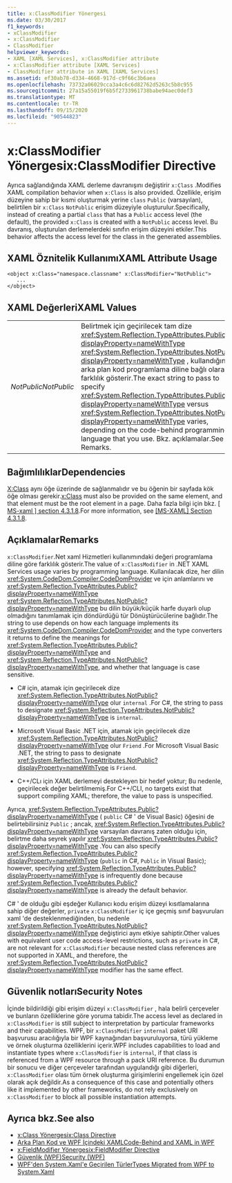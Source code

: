 ```yaml
---
title: x:ClassModifier Yönergesi
ms.date: 03/30/2017
f1_keywords:
- xClassModifier
- x:ClassModifier
- ClassModifier
helpviewer_keywords:
- XAML [XAML Services], x:ClassModifier attribute
- x:ClassModifier attribute [XAML Services]
- ClassModifier attribute in XAML [XAML Services]
ms.assetid: ef30ab78-d334-4668-917d-c9f66c3b6aea
ms.openlocfilehash: 73732a06029cca3a4c6c6d82762d5263c5b8c955
ms.sourcegitcommit: 27a15a55019f6b5f2733961738babe94aec0def3
ms.translationtype: MT
ms.contentlocale: tr-TR
ms.lasthandoff: 09/15/2020
ms.locfileid: "90544823"
---
```

# <a name="xclassmodifier-directive"></a><span data-ttu-id="79678-102">x:ClassModifier Yönergesi</span><span class="sxs-lookup"><span data-stu-id="79678-102">x:ClassModifier Directive</span></span>
<span data-ttu-id="79678-103">Ayrıca sağlandığında XAML derleme davranışını değiştirir `x:Class` .</span><span class="sxs-lookup"><span data-stu-id="79678-103">Modifies XAML compilation behavior when `x:Class` is also provided.</span></span> <span data-ttu-id="79678-104">Özellikle, erişim düzeyine sahip bir kısmi oluşturmak yerine `class` `Public` (varsayılan), belirtilen bir `x:Class` `NotPublic` erişim düzeyiyle oluşturulur.</span><span class="sxs-lookup"><span data-stu-id="79678-104">Specifically, instead of creating a partial `class` that has a `Public` access level (the default), the provided `x:Class` is created with a `NotPublic` access level.</span></span> <span data-ttu-id="79678-105">Bu davranış, oluşturulan derlemelerdeki sınıfın erişim düzeyini etkiler.</span><span class="sxs-lookup"><span data-stu-id="79678-105">This behavior affects the access level for the class in the generated assemblies.</span></span>

## <a name="xaml-attribute-usage"></a><span data-ttu-id="79678-106">XAML Öznitelik Kullanımı</span><span class="sxs-lookup"><span data-stu-id="79678-106">XAML Attribute Usage</span></span>

```xaml
<object x:Class="namespace.classname" x:ClassModifier="NotPublic">
   ...
</object>
```

## <a name="xaml-values"></a><span data-ttu-id="79678-107">XAML Değerleri</span><span class="sxs-lookup"><span data-stu-id="79678-107">XAML Values</span></span>

|||
|-|-|
|<span data-ttu-id="79678-108">*NotPublic*</span><span class="sxs-lookup"><span data-stu-id="79678-108">*NotPublic*</span></span>|<span data-ttu-id="79678-109">Belirtmek için geçirilecek tam dize <xref:System.Reflection.TypeAttributes.Public?displayProperty=nameWithType> <xref:System.Reflection.TypeAttributes.NotPublic?displayProperty=nameWithType> , kullandığınız arka plan kod programlama diline bağlı olarak farklılık gösterir.</span><span class="sxs-lookup"><span data-stu-id="79678-109">The exact string to pass to specify <xref:System.Reflection.TypeAttributes.Public?displayProperty=nameWithType> versus <xref:System.Reflection.TypeAttributes.NotPublic?displayProperty=nameWithType> varies, depending on the code-behind programming language that you use.</span></span> <span data-ttu-id="79678-110">Bkz. açıklamalar.</span><span class="sxs-lookup"><span data-stu-id="79678-110">See Remarks.</span></span>|

## <a name="dependencies"></a><span data-ttu-id="79678-111">Bağımlılıklar</span><span class="sxs-lookup"><span data-stu-id="79678-111">Dependencies</span></span>

<span data-ttu-id="79678-112">[X:Class](xclass-directive.md) aynı öğe üzerinde de sağlanmalıdır ve bu öğenin bir sayfada kök öğe olması gerekir.</span><span class="sxs-lookup"><span data-stu-id="79678-112">[x:Class](xclass-directive.md) must also be provided on the same element, and that element must be the root element in a page.</span></span> <span data-ttu-id="79678-113">Daha fazla bilgi için bkz. [ \[ MS-xaml \] section 4.3.1.8](/previous-versions/msp-n-p/ff650760(v=pandp.10)).</span><span class="sxs-lookup"><span data-stu-id="79678-113">For more information, see [\[MS-XAML\] Section 4.3.1.8](/previous-versions/msp-n-p/ff650760(v=pandp.10)).</span></span>

## <a name="remarks"></a><span data-ttu-id="79678-114">Açıklamalar</span><span class="sxs-lookup"><span data-stu-id="79678-114">Remarks</span></span>

<span data-ttu-id="79678-115">`x:ClassModifier`.Net xaml Hizmetleri kullanımındaki değeri programlama diline göre farklılık gösterir.</span><span class="sxs-lookup"><span data-stu-id="79678-115">The value of `x:ClassModifier` in .NET XAML Services usage varies by programming language.</span></span> <span data-ttu-id="79678-116">Kullanılacak dize, her dilin <xref:System.CodeDom.Compiler.CodeDomProvider> ve için anlamlarını ve <xref:System.Reflection.TypeAttributes.Public?displayProperty=nameWithType> <xref:System.Reflection.TypeAttributes.NotPublic?displayProperty=nameWithType> bu dilin büyük/küçük harfe duyarlı olup olmadığını tanımlamak için döndürdüğü tür Dönüştürücülerine bağlıdır.</span><span class="sxs-lookup"><span data-stu-id="79678-116">The string to use depends on how each language implements its <xref:System.CodeDom.Compiler.CodeDomProvider> and the type converters it returns to define the meanings for <xref:System.Reflection.TypeAttributes.Public?displayProperty=nameWithType> and <xref:System.Reflection.TypeAttributes.NotPublic?displayProperty=nameWithType>, and whether that language is case sensitive.</span></span>

- <span data-ttu-id="79678-117">C# için, atamak için geçirilecek dize <xref:System.Reflection.TypeAttributes.NotPublic?displayProperty=nameWithType> olur `internal` .</span><span class="sxs-lookup"><span data-stu-id="79678-117">For C#, the string to pass to designate <xref:System.Reflection.TypeAttributes.NotPublic?displayProperty=nameWithType> is `internal`.</span></span>

- <span data-ttu-id="79678-118">Microsoft Visual Basic .NET için, atamak için geçirilecek dize <xref:System.Reflection.TypeAttributes.NotPublic?displayProperty=nameWithType> olur `Friend` .</span><span class="sxs-lookup"><span data-stu-id="79678-118">For Microsoft Visual Basic .NET, the string to pass to designate <xref:System.Reflection.TypeAttributes.NotPublic?displayProperty=nameWithType> is `Friend`.</span></span>

- <span data-ttu-id="79678-119">C++/CLı için XAML derlemeyi destekleyen bir hedef yoktur; Bu nedenle, geçirilecek değer belirtilmemiş.</span><span class="sxs-lookup"><span data-stu-id="79678-119">For C++/CLI, no targets exist that support compiling XAML; therefore, the value to pass is unspecified.</span></span>

<span data-ttu-id="79678-120">Ayrıca, <xref:System.Reflection.TypeAttributes.Public?displayProperty=nameWithType> ( `public` C# ' de Visual Basic) öğesini de belirtebilirsiniz `Public` ; ancak, <xref:System.Reflection.TypeAttributes.Public?displayProperty=nameWithType> varsayılan davranış zaten olduğu için, belirtme daha seyrek yapılır <xref:System.Reflection.TypeAttributes.Public?displayProperty=nameWithType> .</span><span class="sxs-lookup"><span data-stu-id="79678-120">You can also specify <xref:System.Reflection.TypeAttributes.Public?displayProperty=nameWithType> (`public` in C#, `Public` in Visual Basic); however, specifying <xref:System.Reflection.TypeAttributes.Public?displayProperty=nameWithType> is infrequently done because <xref:System.Reflection.TypeAttributes.Public?displayProperty=nameWithType> is already the default behavior.</span></span>

<span data-ttu-id="79678-121">C# ' de olduğu gibi eşdeğer Kullanıcı kodu erişim düzeyi kısıtlamalarına sahip diğer değerler, `private` `x:ClassModifier` iç içe geçmiş sınıf başvuruları xaml 'de desteklenmediğinden, bu nedenle <xref:System.Reflection.TypeAttributes.NotPublic?displayProperty=nameWithType> değiştirici aynı etkiye sahiptir.</span><span class="sxs-lookup"><span data-stu-id="79678-121">Other values with equivalent user code access-level restrictions, such as `private` in C#, are not relevant for `x:ClassModifier` because nested class references are not supported in XAML, and therefore, the <xref:System.Reflection.TypeAttributes.NotPublic?displayProperty=nameWithType> modifier has the same effect.</span></span>

## <a name="security-notes"></a><span data-ttu-id="79678-122">Güvenlik notları</span><span class="sxs-lookup"><span data-stu-id="79678-122">Security Notes</span></span>

<span data-ttu-id="79678-123">İçinde bildirildiği gibi erişim düzeyi `x:ClassModifier` , hala belirli çerçeveler ve bunların özelliklerine göre yoruma tabidir.</span><span class="sxs-lookup"><span data-stu-id="79678-123">The access level as declared in `x:ClassModifier` is still subject to interpretation by particular frameworks and their capabilities.</span></span> <span data-ttu-id="79678-124">WPF, bir `x:ClassModifier` `internal` paket URI başvurusu aracılığıyla bir WPF kaynağından başvuruluyorsa, türü yükleme ve örnek oluşturma özelliklerini içerir.</span><span class="sxs-lookup"><span data-stu-id="79678-124">WPF includes capabilities to load and instantiate types where `x:ClassModifier` is `internal`, if that class is referenced from a WPF resource through a pack URI reference.</span></span> <span data-ttu-id="79678-125">Bu durumun bir sonucu ve diğer çerçeveler tarafından uygulandığı gibi diğerleri, `x:ClassModifier` olası tüm örnek oluşturma girişimlerini engellemek için özel olarak açık değildir.</span><span class="sxs-lookup"><span data-stu-id="79678-125">As a consequence of this case and potentially others like it implemented by other frameworks, do not rely exclusively on `x:ClassModifier` to block all possible instantiation attempts.</span></span>

## <a name="see-also"></a><span data-ttu-id="79678-126">Ayrıca bkz.</span><span class="sxs-lookup"><span data-stu-id="79678-126">See also</span></span>

- [<span data-ttu-id="79678-127">x:Class Yönergesi</span><span class="sxs-lookup"><span data-stu-id="79678-127">x:Class Directive</span></span>](xclass-directive.md)
- [<span data-ttu-id="79678-128">Arka Plan Kod ve WPF İçindeki XAML</span><span class="sxs-lookup"><span data-stu-id="79678-128">Code-Behind and XAML in WPF</span></span>](/dotnet/desktop/wpf/advanced/code-behind-and-xaml-in-wpf)
- [<span data-ttu-id="79678-129">x:FieldModifier Yönergesi</span><span class="sxs-lookup"><span data-stu-id="79678-129">x:FieldModifier Directive</span></span>](xfieldmodifier-directive.md)
- [<span data-ttu-id="79678-130">Güvenlik (WPF)</span><span class="sxs-lookup"><span data-stu-id="79678-130">Security (WPF)</span></span>](/dotnet/desktop/wpf/security-wpf)
- [<span data-ttu-id="79678-131">WPF'den System.Xaml'e Geçirilen Türler</span><span class="sxs-lookup"><span data-stu-id="79678-131">Types Migrated from WPF to System.Xaml</span></span>](/dotnet/desktop/wpf/advanced/types-migrated-from-wpf-to-system)
